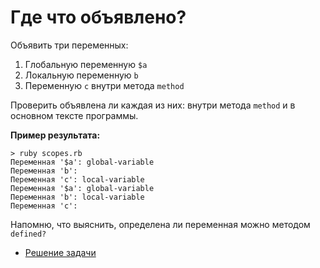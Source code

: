 # Где что объявлено? 

Объявить три переменных:

1. Глобальную переменную `$a`
2. Локальную переменную `b`
3. Переменную `c` внутри метода `method`

Проверить объявлена ли каждая из них: внутри метода `method` и в основном тексте программы.

**Пример результата:**

```
> ruby scopes.rb
Переменная '$a': global-variable
Переменная 'b':
Переменная 'c': local-variable
Переменная '$a': global-variable
Переменная 'b': local-variable
Переменная 'c':
```

<div class="rubyrush-task-hint">

Напомню, что выяснить, определена ли переменная можно методом `defined?`

</div>


<div class="rubyrush-task-answer">


<ul>
<li><a href="https://github.com/aristofun/rubyrush-path/blob/master/steps/memory-usage-03/solution/scopes.rb" class="rubyrush-task-solution-link">Решение задачи</a></li></ul>

</div>
